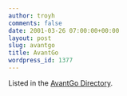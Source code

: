 ```yaml
---
author: troyh
comments: false
date: 2001-03-26 07:00:00+00:00
layout: post
slug: avantgo
title: AvantGo
wordpress_id: 1377
---
```


Listed in the [AvantGo Directory](http://avantgo.com/channels/detail.html?cha_id=2886&cat_id=350&type=category_channel&data=350).
